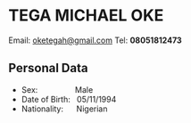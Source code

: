 TEGA MICHAEL OKE
=================
Email: [oketegah@gmail.com](mailto:oketegah@gmail.com)  Tel: **08051812473**

**Personal Data**
-----------------
- Sex: &nbsp;&nbsp;&nbsp;&nbsp;&nbsp;&nbsp;&nbsp;&nbsp;&nbsp;&nbsp;&nbsp;&nbsp;&nbsp;&nbsp;&nbsp;&nbsp;Male
- Date of Birth:&nbsp;&nbsp;&nbsp;05/11/1994
- Nationality:&nbsp;&nbsp;&nbsp;&nbsp;&nbsp;&nbsp;Nigerian



